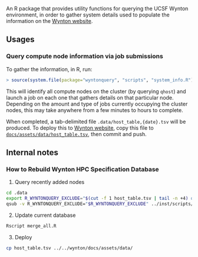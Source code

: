 An R package that provides utility functions for querying the UCSF Wynton environment, in order to gather system details used to populate the information on the [Wynton website](https://ucsf-hpc.github.io/wynton/about/specs.html).


## Usages

### Query compute node information via job submissions

To gather the information, in R, run:

```r
> source(system.file(package="wyntonquery", "scripts", "system_info.R"), echo = TRUE)
```

This will identify all compute nodes on the cluster (by querying `qhost`) and launch a job on each one that gathers details on that particular node.  Depending on the amount and type of jobs currently occupying the cluster nodes, this may take anywhere from a few minutes to hours to complete.

When completed, a tab-delimited file `.data/host_table,{date}.tsv` will be produced.  To deploy this to [Wynton website](https://ucsf-hpc.github.io/wynton/about/specs.html), copy this file to [`docs/assets/data/host_table.tsv`](https://github.com/UCSF-HPC/wynton/blob/master/docs/assets/data/host_table.tsv), then commit and push.


## Internal notes

### How to Rebuild Wynton HPC Specification Database

1. Query recently added nodes

```sh
cd .data
export R_WYNTONQUERY_EXCLUDE="$(cut -f 1 host_table.tsv | tail -n +4) qb3-hmid1"
qsub -v R_WYNTONQUERY_EXCLUDE="$R_WYNTONQUERY_EXCLUDE" ../inst/scripts/system_info.sge
```

2. Update current database
```sh
Rscript merge_all.R
```

3. Deploy
```sh
cp host_table.tsv ../../wynton/docs/assets/data/
```
